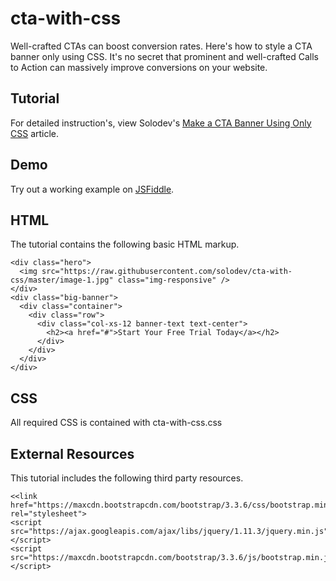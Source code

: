 # cta-with-css
Well-crafted CTAs can boost conversion rates. Here's how to style a CTA banner only using CSS.
It's no secret that prominent and well-crafted Calls to Action can massively improve conversions on your website.

## Tutorial		  
For detailed instruction's, view Solodev's [Make a CTA Banner Using Only CSS](https://www.solodev.com/blog/web-design/make-a-cta-banner-using-only-css.stml) article.
 
## Demo
  		  
Try out a working example on [JSFiddle](https://jsfiddle.net/solodev/wgja5cme/).

## HTML

The tutorial contains the following basic HTML markup.

```
<div class="hero">
  <img src="https://raw.githubusercontent.com/solodev/cta-with-css/master/image-1.jpg" class="img-responsive" />
</div>
<div class="big-banner">
  <div class="container">
    <div class="row">
      <div class="col-xs-12 banner-text text-center">
        <h2><a href="#">Start Your Free Trial Today</a></h2>
      </div>
    </div>
  </div>
</div>
```

## CSS

All required CSS is contained with cta-with-css.css


## External Resources

This tutorial includes the following third party resources.

```
<<link href="https://maxcdn.bootstrapcdn.com/bootstrap/3.3.6/css/bootstrap.min.css" rel="stylesheet">
<script src="https://ajax.googleapis.com/ajax/libs/jquery/1.11.3/jquery.min.js"></script>
<script src="https://maxcdn.bootstrapcdn.com/bootstrap/3.3.6/js/bootstrap.min.js"></script>
```

